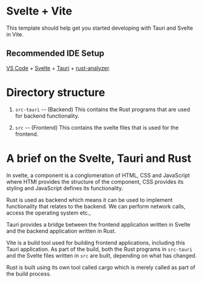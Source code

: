 # Svelte + Vite

This template should help get you started developing with Tauri and Svelte in Vite.

## Recommended IDE Setup

[VS Code](https://code.visualstudio.com/) + [Svelte](https://marketplace.visualstudio.com/items?itemName=svelte.svelte-vscode) + [Tauri](https://marketplace.visualstudio.com/items?itemName=tauri-apps.tauri-vscode) + [rust-analyzer](https://marketplace.visualstudio.com/items?itemName=rust-lang.rust-analyzer).

# Directory structure

1. `src-tauri` -- (Backend) This contains the Rust programs that are used for backend functionality.

2. `src` -- (Frontend) This contains the svelte files that is used for the frontend.


# A brief on the Svelte, Tauri and Rust

In svelte, a component is a conglomeration of HTML, CSS and JavaScript where HTMl provides the structure of the component, CSS provides its styling and JavaScript defines its functionality.

Rust is used as backend which means it can be used to implement functionality that relates to the backend. We can perform network calls, access the operating system etc.,

Tauri provides a bridge between the frontend application written in Svelte and the backend application written in Rust.

Vite is a build tool used for building frontend applications, including this Tauri application. As part of the build, both the Rust programs in `src-tauri` and the Svelte files written in `src` are built, depending on what has changed.

Rust is built using its own tool called cargo which is merely called as part of the build process.
